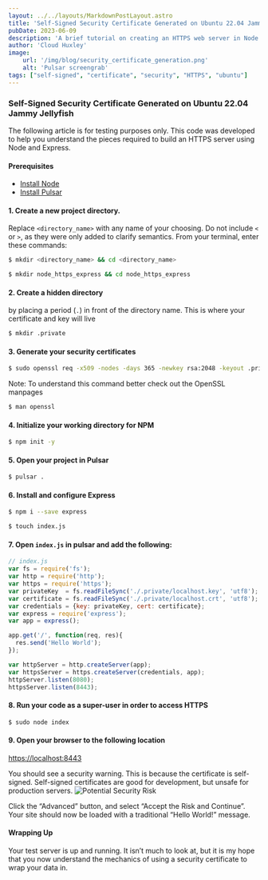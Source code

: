 ```yaml
---
layout: ../../layouts/MarkdownPostLayout.astro
title: 'Self-Signed Security Certificate Generated on Ubuntu 22.04 Jammy Jellyfish'
pubDate: 2023-06-09
description: 'A brief tutorial on creating an HTTPS web server in Node using Express.'
author: 'Cloud Huxley'
image:
    url: '/img/blog/security_certificate_generation.png'
    alt: 'Pulsar screengrab'
tags: ["self-signed", "certificate", "security", "HTTPS", "ubuntu"]
---
```

### Self-Signed Security Certificate Generated on Ubuntu 22.04 Jammy Jellyfish

The following article is for testing purposes only. This code was developed to help you understand the pieces required to build an HTTPS server using Node and Express.

#### **Prerequisites**
* [Install Node](/posts/Installing-Node-on-Ubuntu-22.04)
* [Install Pulsar](/posts/Installing-Pulsar-on-Ubuntu-22.04)

#### 1. Create a new project directory.
Replace `<directory_name>` with any name of your choosing. Do not include `<` or `>`, as they were only added to clarify semantics. From your terminal, enter these commands:</p>

```bash
$ mkdir <directory_name> && cd <directory_name>
```

```bash
$ mkdir node_https_express && cd node_https_express
```

#### 2. Create a hidden directory
by placing a period (`.`) in front of the directory name. This is where your certificate and key will live

```bash
$ mkdir .private
```

#### 3. Generate your security certificates

```bash
$ sudo openssl req -x509 -nodes -days 365 -newkey rsa:2048 -keyout .private/localhost.key -out .private/localhost.crt -subj "/C=US/ST=Washington/L=Port Angeles/O=The Huxley Cloud/CN=localhost"
```

Note: To understand this command better check out the OpenSSL manpages

```bash
$ man openssl
```

#### 4. Initialize your working directory for NPM
```bash
$ npm init -y
```

#### 5. Open your project in Pulsar
```bash
$ pulsar .
```

#### 6. Install and configure Express
```bash
$ npm i --save express
```
```bash
$ touch index.js
```

#### 7. Open `index.js` in pulsar and add the following:
```js
// index.js
var fs = require('fs');
var http = require('http');
var https = require('https');
var privateKey  = fs.readFileSync('./.private/localhost.key', 'utf8');
var certificate = fs.readFileSync('./.private/localhost.crt', 'utf8');
var credentials = {key: privateKey, cert: certificate};
var express = require('express');
var app = express();

app.get('/', function(req, res){
  res.send('Hello World');
});

var httpServer = http.createServer(app);
var httpsServer = https.createServer(credentials, app);
httpServer.listen(8080);
httpsServer.listen(8443);
```

#### 8. Run your code as a super-user in order to access HTTPS
```bash
$ sudo node index
```

#### 9. Open your browser to the following location
[https://localhost:8443](https://localhost:8443/)

You should see a security warning. This is because the certificate is self-signed. Self-signed certificates are good for development, but unsafe for production servers.
![Potential Security Risk](../../images/blog/potential_security_risk.png "Potential Security Risk")

Click the “Advanced” button, and select “Accept the Risk and Continue”. Your site should now be loaded with a traditional “Hello World!” message.

#### Wrapping Up
Your test server is up and running. It isn’t much to look at, but it is my hope that you now understand the mechanics of using a security certificate to wrap your data in.
